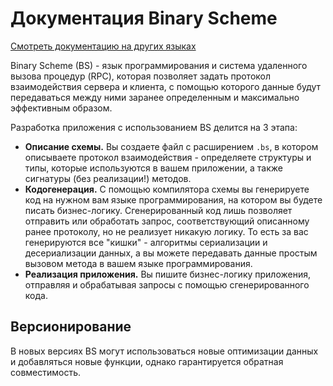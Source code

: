 # Документация Binary Scheme

[Смотреть документацию на других языках](./../README.md)

Binary Scheme (BS) - язык программирования и система удаленного вызова процедур (RPC), которая позволяет задать протокол взаимодействия сервера и клиента, с помощью которого данные будут передаваться между ними заранее определенным и максимально эффективным образом.

Разработка приложения с использованием BS делится на 3 этапа:
- **Описание схемы.** Вы создаете файл с расширением `.bs`, в котором описываете протокол взаимодействия - определяете структуры и типы, которые используются в вашем приложении, а также сигнатуры (без реализации!) методов.
- **Кодогенерация.** С помощью компилятора схемы вы генерируете код на нужном вам языке программирования, на котором вы будете писать бизнес-логику. Сгенерированный код лишь позволяет отправить или обработать запрос, соответствующий описанному ранее протоколу, но не реализует никакую логику. То есть за вас генерируются все "кишки" - алгоритмы сериализации и десериализации данных, а вы можете передавать данные простым вызовом метода в вашем языке программирования.
- **Реализация приложения.** Вы пишите бизнес-логику приложения, отправляя и обрабатывая запросы с помощью сгенерированного кода. 

## Версионирование
В новых версиях BS могут использоваться новые оптимизации данных и добавляться новые функции, однако гарантируется обратная совместимость.
